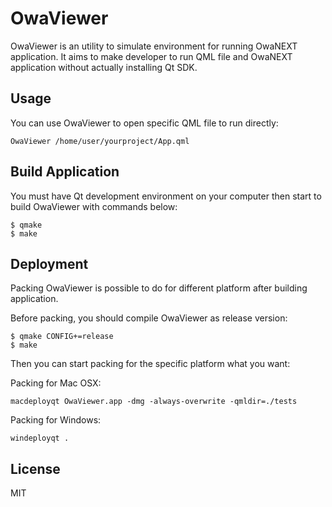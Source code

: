 OwaViewer
=========

OwaViewer is an utility to simulate environment for running OwaNEXT application. It aims to make developer to run QML file and OwaNEXT application without actually installing Qt SDK.

Usage
-

You can use OwaViewer to open specific QML file to run directly: 

```
OwaViewer /home/user/yourproject/App.qml
```

Build Application
-

You must have Qt development environment on your computer then start to build OwaViewer with commands below:
```
$ qmake
$ make
```

Deployment
-

Packing OwaViewer is possible to do for different platform after building application.

Before packing, you should compile OwaViewer as release version:
```
$ qmake CONFIG+=release
$ make
```

Then you can start packing for the specific platform what you want:

Packing for Mac OSX:
```
macdeployqt OwaViewer.app -dmg -always-overwrite -qmldir=./tests
```

Packing for Windows:
```
windeployqt .
```

License
-
MIT
